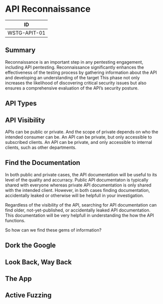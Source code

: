 # API Reconnaissance 

|ID          |
|------------|
|WSTG-APIT-01|

## Summary
Reconnaissance is an important step in any pentesting engagement, including API pentesting. Reconnaissance significantly enhances the effectiveness of the testing process by gathering information about the API and developing an understanding of the target This phase not only increases the likelihood of discovering critical security issues but also ensures a comprehensive evaluation of the API’s security posture.

## API Types

## API Visibility 
APIs can be public or private. And the scope of private depends on who the intended consumer can be. An API can be private, but only accessible to subscribed clients. An API can be private, and only accessible to internal clients, such as other departments. 

## Find the Documentation
In both public and private cases, the API documentation will be useful to its level of the quality and accurracy. Public API documentaton is typically shared with everyone whereas private API documentation is only shared with the intended client. However, in both cases finding documentation, accidentally leaked or otherwise will be helpfull in your investigation.

Regardless of the visibility of the API, searching for API documentation can find older, not-yet-published, or accidentally leaked API documentation. This documentation will be very helpfull in understanding the how the API functions.

So how can we find these gems of information?

## Dork the Google

## Look Back, Way Back

## The App

## Active Fuzzing
